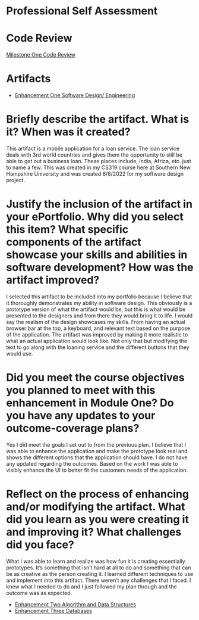 # Professional Self Assessment


# Code Review
[Milestone One Code Review](https://youtu.be/JFAPfgDiEBk)

# Artifacts
- [Enhancement One Software Design/ Engineering](https://elohimjackson.github.io/)
# Briefly describe the artifact. What is it? When was it created?

This artifact is a mobile application for a loan service. The loan service deals with 3rd world countries and gives them the opportunity to still be able to get out a business loan. These places include, India, Africa, etc. just to name a few. This was created in my CS319 course here at Southern New Hampshire University and was created 8/8/2022 for my software design project. 
# Justify the inclusion of the artifact in your ePortfolio. Why did you select this item? What specific components of the artifact showcase your skills and abilities in software development? How was the artifact improved? 

I selected this artifact to be included into my portfolio because I believe that it thoroughly demonstrates my ability in software design. This obviously is a prototype version of what the artifact would be, but this is what would be presented to the designers and from there they would bring it to life. I would say the realism of the design showcases my skills. From having an actual browser bar at the top, a keyboard, and relevant text based on the purpose of the application. The artifact was improved by making it more realistic to what an actual application would look like. Not only that but modifying the text to go along with the loaning service and the different buttons that they would use. 

# Did you meet the course objectives you planned to meet with this enhancement in Module One? Do you have any updates to your outcome-coverage plans? 

Yes I did meet the goals I set out to from the previous plan. I believe that I was able to enhance the application and make the prototype look real and shows the different options that the application should have. I do not have any updated regarding the outcomes. Based on the work I was able to visibly enhance the UI to better fit the customers needs of the application.

# Reflect on the process of enhancing and/or modifying the artifact. What did you learn as you were creating it and improving it? What challenges did you face?

What I was able to learn and realize was how fun it is creating essentially prototypes. It’s something that isn’t hard at all to do and something that can be as creative as the person creating it. I learned different techniques to use and implement into this artifact. There weren’t any challenges that I faced. I knew what I needed to do and I just followed my plan through and the outcome was as expected. 

- [Enhancement Two Algorithm and Data Structures](https://elohimjackson.github.io/)
- [Enhancement Three Databases](https://elohimjackson.github.io/)

